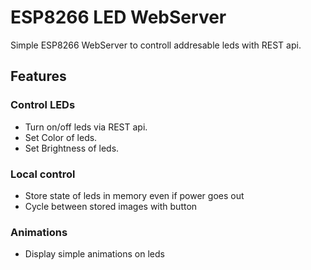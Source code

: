 # ESP8266 LED WebServer 

Simple ESP8266 WebServer to controll addresable leds with REST api.

## Features

### Control LEDs
* Turn on/off leds via REST api.
* Set Color of leds.
* Set Brightness of leds.

### Local control
* Store state of leds in memory even if power goes out
* Cycle between stored images with button

### Animations
* Display simple animations on leds 